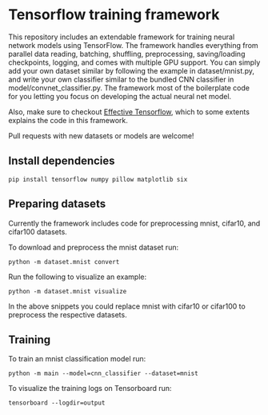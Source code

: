 # Tensorflow training framework

This repository includes an extendable framework for training neural network models using TensorFlow. The framework handles everything from parallel data reading, batching, shuffling, preprocessing, saving/loading checkpoints, logging, and comes with multiple GPU support. You can simply add your own dataset similar by following the example in dataset/mnist.py, and write your own classifier similar to the bundled CNN classifier in model/convnet_classifier.py. The framework most of the boilerplate code for you letting you focus on developing the actual neural net model.

Also, make sure to checkout [Effective Tensorflow](https://github.com/vahidk/EffectiveTensorflow), which to some extents explains the code in this framework.

Pull requests with new datasets or models are welcome!

## Install dependencies
```
pip install tensorflow numpy pillow matplotlib six
```

## Preparing datasets
Currently the framework includes code for preprocessing mnist, cifar10, and cifar100 datasets.

To download and preprocess the mnist dataset run:
```
python -m dataset.mnist convert
```

Run the following to visualize an example:
```
python -m dataset.mnist visualize
```

In the above snippets you could replace mnist with cifar10 or cifar100 to preprocess the respective datasets.

## Training
To train an mnist classification model run:
```
python -m main --model=cnn_classifier --dataset=mnist
```

To visualize the training logs on Tensorboard run:
```
tensorboard --logdir=output
```
